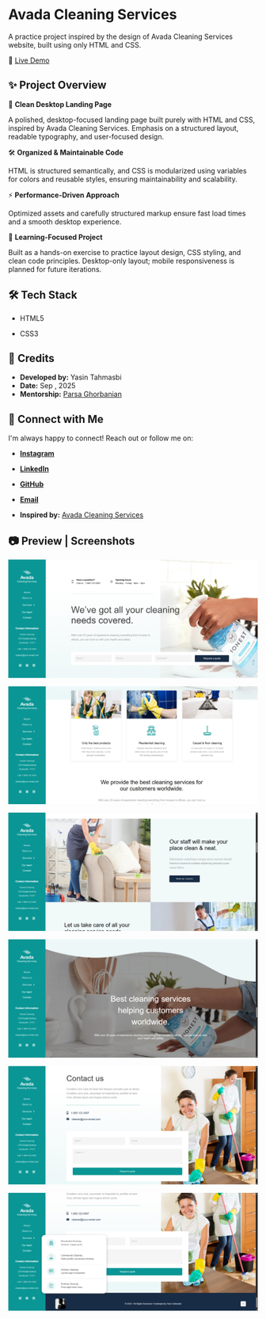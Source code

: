 
# Avada Cleaning Services

A practice project inspired by the design of Avada Cleaning Services website, built using only HTML and CSS.

🔗 [Live Demo](https://yasin-tahmasbi.github.io/avada-cleaning-services/)

## ✨ Project Overview

🌟 **Clean Desktop Landing Page**

A polished, desktop-focused landing page built purely with HTML and CSS, inspired by Avada Cleaning Services. Emphasis on a structured layout, readable typography, and user-focused design.

🛠 **Organized & Maintainable Code**

HTML is structured semantically, and CSS is modularized using variables for colors and reusable styles, ensuring maintainability and scalability.

⚡ **Performance-Driven Approach**

Optimized assets and carefully structured markup ensure fast load times and a smooth desktop experience.

🎯 **Learning-Focused Project**

Built as a hands-on exercise to practice layout design, CSS styling, and clean code principles. Desktop-only layout; mobile responsiveness is planned for future iterations.
## 🛠️ Tech Stack

- HTML5

- CSS3


## 👤 Credits

- **Developed by:** Yasin Tahmasbi
- **Date:** Sep , 2025
- **Mentorship:** [Parsa Ghorbanian](https://www.instagram.com/parsa_ghorbanian_web/#)
## **🔗 Connect with Me**

I'm always happy to connect! Reach out or follow me on:

-  [**Instagram**](https://www.instagram.com/yasin_tahmasbii)
-  [**LinkedIn**](https://www.linkedin.com/in/yasin-tahmasbi)
-  [**GitHub**](https://github.com/yasin-tahmasbi)
-  [**Email**](mailto:yasintahmasb@gmail.com)

- **Inspired by:** [Avada Cleaning Services](https://avada.website/cleaning-services/)


## 📷 Preview | Screenshots

![Homepage Screenshot](img/sc1.png)


![Homepage Screenshot](img/sc2.png)


![Homepage Screenshot](img/sc3.png)


![Homepage Screenshot](img/sc4.png)


![Homepage Screenshot](img/sc5.png)


![Homepage Screenshot](img/sc6.png)
